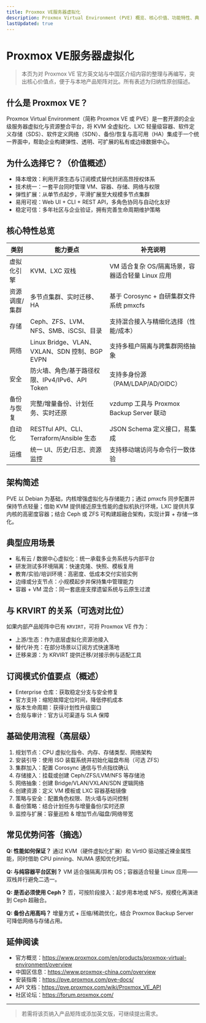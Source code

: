 ```yaml
---
title: Proxmox VE服务器虚拟化
description: Proxmox Virtual Environment (PVE) 概览、核心价值、功能特性、典型场景与订阅优势。
lastUpdated: true
---
```


# Proxmox VE服务器虚拟化

> 本页为对 Proxmox VE 官方英文站与中国区介绍内容的整理与再编写，突出核心价值点，便于与本地产品矩阵对比。所有表述为归纳性原创描述。

## 什么是 Proxmox VE？
Proxmox Virtual Environment（简称 Proxmox VE 或 PVE）是一套开源的企业级服务器虚拟化与资源整合平台，将 KVM 全虚拟化、LXC 轻量级容器、软件定义存储（SDS）、软件定义网络（SDN）、备份/恢复与高可用（HA）集成于一个统一界面中，帮助企业构建弹性、透明、可扩展的私有或边缘数据中心。

## 为什么选择它？（价值概述）
- 降本增效：利用开源生态与订阅模式替代封闭高昂授权体系
- 技术统一：一套平台同时管理 VM、容器、存储、网络与权限
- 弹性扩展：从单节点起步，平滑扩展至大规模多节点集群
- 易用可视：Web UI + CLI + REST API，多角色协同与自动化友好
- 稳定可信：多年社区与企业验证，拥有完善生命周期维护策略

## 核心特性总览
| 类别 | 能力要点 | 补充说明 |
| ---- | -------- | -------- |
| 虚拟化引擎 | KVM、LXC 双栈 | VM 适合复杂 OS/隔离场景，容器适合轻量 Linux 应用 |
| 资源调度/集群 | 多节点集群、实时迁移、HA | 基于 Corosync + 自研集群文件系统 pmxcfs |
| 存储 | Ceph、ZFS、LVM、NFS、SMB、iSCSI、目录 | 支持混合接入与精细化选择（性能/成本）|
| 网络 | Linux Bridge、VLAN、VXLAN、SDN 控制、BGP EVPN | 支持多租户隔离与跨集群网络抽象 |
| 安全 | 防火墙、角色/基于路径权限、IPv4/IPv6、API Token | 支持多身份源（PAM/LDAP/AD/OIDC）|
| 备份与恢复 | 完整/增量备份、计划任务、实时还原 | vzdump 工具与 Proxmox Backup Server 联动 |
| 自动化 | RESTful API、CLI、Terraform/Ansible 生态 | JSON Schema 定义接口，易集成 |
| 运维 | 统一 UI、历史/日志、资源监控 | 支持移动端访问与命令行一致体验 |

## 架构简述
PVE 以 Debian 为基础，内核增强虚拟化与存储能力；通过 pmxcfs 同步配置并保持节点轻量；借助 KVM 提供接近原生性能的虚拟机执行环境，LXC 提供共享内核的高密度容器；结合 Ceph 或 ZFS 可构建超融合架构，实现计算 + 存储一体化。

## 典型应用场景
- 私有云 / 数据中心虚拟化：统一承载多业务系统与内部平台
- 研发测试多环境隔离：快速克隆、快照、模板复用
- 教育/实验/培训环境：高密度、低成本交付实验实例
- 边缘或分支节点：小规模起步并保持集中管理能力
- 容器 + VM 混合：同一套底座支撑遗留系统与云原生过渡

## 与 KRVIRT 的关系（可选对比位）
如果内部产品矩阵中已有 `KRVIRT`，可将 Proxmox VE 作为：
- 上游/生态：作为底层虚拟化资源池接入
- 替代/补充：在部分场景以订阅方式快速落地
- 迁移来源：为 KRVIRT 提供迁移/对接示例与适配工具

## 订阅模式价值要点（概述）
- Enterprise 仓库：获取稳定分支与安全修复
- 官方支持：缩短故障定位时间，降低停机成本
- 版本生命周期：获得计划性升级窗口
- 合规与审计：官方认可渠道与 SLA 保障

## 基础使用流程（高层级）
1. 规划节点：CPU 虚拟化指令、内存、存储类型、网络架构
2. 安装引导：使用 ISO 装载系统并初始化磁盘布局（可选 ZFS）
3. 集群加入：配置 Corosync 通信与节点指纹确认
4. 存储接入：挂载或创建 Ceph/ZFS/LVM/NFS 等存储池
5. 网络抽象：创建 Bridge/VLAN/VXLAN/SDN 逻辑网络
6. 创建资源：定义 VM 模板或 LXC 容器基础镜像
7. 策略与安全：配置角色权限、防火墙与访问控制
8. 备份策略：结合计划任务与增量备份/实时还原
9. 监控与扩展：容量巡检 & 增加节点/磁盘/网络带宽

## 常见优势问答（摘选）
**Q: 性能如何保证？** 通过 KVM（硬件虚拟化扩展）和 VirtIO 驱动接近裸金属性能，同时借助 CPU pinning、NUMA 感知优化时延。

**Q: 与纯容器平台区别？** VM 适合强隔离/异构 OS；容器适合轻量 Linux 应用——双栈并行避免二选一。

**Q: 是否必须使用 Ceph？** 否，可按阶段接入：起步用本地或 NFS，规模化再演进到 Ceph 超融合。

**Q: 备份占用高吗？** 增量方式 + 压缩/稀疏优化，结合 Proxmox Backup Server 可降低网络与存储占用。

## 延伸阅读
- 官方概览：https://www.proxmox.com/en/products/proxmox-virtual-environment/overview
- 中国区信息：https://www.proxmox-china.com/overview
- 安装指南：https://pve.proxmox.com/pve-docs/
- API 文档：https://pve.proxmox.com/wiki/Proxmox_VE_API
- 社区论坛：https://forum.proxmox.com/

---
> 若需将该页纳入产品矩阵或添加英文版，可继续提出需求。
